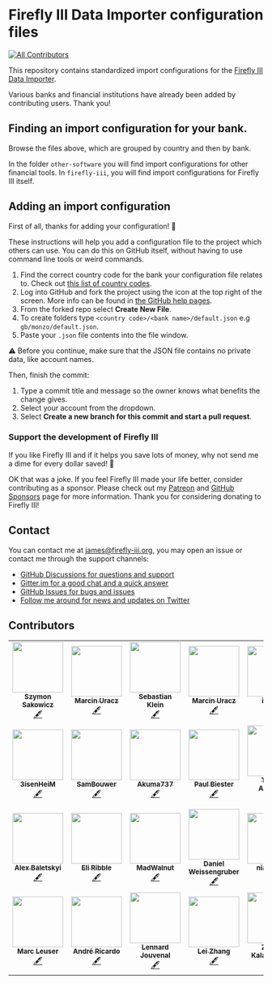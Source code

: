# Firefly III Data Importer configuration files
<!-- ALL-CONTRIBUTORS-BADGE:START - Do not remove or modify this section -->
[![All Contributors](https://img.shields.io/badge/all_contributors-26-orange.svg?style=flat-square)](#contributors-)
<!-- ALL-CONTRIBUTORS-BADGE:END -->

This repository contains standardized import configurations for the [Firefly III Data Importer](https://github.com/firefly-iii/data-importer).

Various banks and financial institutions have already been added by contributing users. Thank you!

## Finding an import configuration for your bank.

Browse the files above, which are grouped by country and then by bank.

In the folder `other-software` you will find import configurations for other financial tools. In `firefly-iii`, you will find import configurations for Firefly III itself.

## Adding an import configuration

First of all, thanks for adding your configuration! 🎉

These instructions will help you add a configuration file to the project which others can use. You can do this on GitHub itself, without having to use command line tools or weird commands.

1. Find the correct country code for the bank your configuration file relates to. Check out [this list of country codes](https://en.wikipedia.org/wiki/ISO_3166-1_alpha-2#Officially_assigned_code_elements).
2. Log into GitHub and fork the project using the icon at the top right of the screen.  More info can be found in [the GitHub help pages](https://docs.github.com/en/github/getting-started-with-github/fork-a-repo).
3. From the forked repo select **Create New File**.
4. To create folders type `<country code>/<bank name>/default.json` e.g `gb/monzo/default.json`.
5. Paste your `.json` file contents into the file window.

⚠️ Before you continue, make sure that the JSON file contains no private data, like account names.

Then, finish the commit:

1. Type a commit title and message so the owner knows what benefits the change gives.
2. Select your account from the dropdown.
3. Select __Create a new branch for this commit and start a pull request__.

### Support the development of Firefly III

If you like Firefly III and if it helps you save lots of money, why not send me a dime for every dollar saved! :tada:

OK that was a joke. If you feel Firefly III made your life better, consider contributing as a sponsor. Please check out my [Patreon](https://www.patreon.com/jc5) and [GitHub Sponsors](https://github.com/sponsors/JC5) page for more information. Thank you for considering donating to Firefly III!

## Contact

You can contact me at [james@firefly-iii.org](mailto:james@firefly-iii.org), you may open an issue or contact me through the support channels:

- [GitHub Discussions for questions and support](https://github.com/firefly-iii/firefly-iii/discussions/)
- [Gitter.im for a good chat and a quick answer](https://gitter.im/firefly-iii/firefly-iii)
- [GitHub Issues for bugs and issues](https://github.com/firefly-iii/firefly-iii/issues)
- [Follow me around for news and updates on Twitter](https://twitter.com/Firefly_iii)

## Contributors

<!-- ALL-CONTRIBUTORS-LIST:START - Do not remove or modify this section -->
<!-- prettier-ignore-start -->
<!-- markdownlint-disable -->
<table>
  <tr>
    <td align="center"><a href="https://sakowi.cz"><img src="https://avatars0.githubusercontent.com/u/13169301?v=4?s=100" width="100px;" alt=""/><br /><sub><b>Szymon Sakowicz</b></sub></a><br /><a href="#content-sakowicz" title="Content">🖋</a></td>
    <td align="center"><a href="https://github.com/muracz"><img src="https://avatars1.githubusercontent.com/u/9215725?v=4?s=100" width="100px;" alt=""/><br /><sub><b>Marcin Uracz</b></sub></a><br /><a href="#content-muracz" title="Content">🖋</a></td>
    <td align="center"><a href="https://github.com/sebastianklein96"><img src="https://avatars2.githubusercontent.com/u/22731416?v=4?s=100" width="100px;" alt=""/><br /><sub><b>Sebastian Klein</b></sub></a><br /><a href="#content-sebastianklein96" title="Content">🖋</a></td>
    <td align="center"><a href="https://github.com/muracz"><img src="https://avatars1.githubusercontent.com/u/9215725?v=4?s=100" width="100px;" alt=""/><br /><sub><b>Marcin Uracz</b></sub></a><br /><a href="#content-muracz" title="Content">🖋</a></td>
    <td align="center"><a href="https://github.com/ilakast"><img src="https://avatars3.githubusercontent.com/u/1414477?v=4?s=100" width="100px;" alt=""/><br /><sub><b>ilakast</b></sub></a><br /><a href="https://github.com/firefly-iii/import-configurations/commits?author=ilakast" title="Documentation">📖</a> <a href="#content-ilakast" title="Content">🖋</a></td>
    <td align="center"><a href="https://github.com/baocin"><img src="https://avatars0.githubusercontent.com/u/5463986?v=4?s=100" width="100px;" alt=""/><br /><sub><b>Michael Pedersen</b></sub></a><br /><a href="#plugin-baocin" title="Plugin/utility libraries">🔌</a></td>
    <td align="center"><a href="https://federicociro.com"><img src="https://avatars2.githubusercontent.com/u/25438748?v=4?s=100" width="100px;" alt=""/><br /><sub><b>Federico</b></sub></a><br /><a href="https://github.com/firefly-iii/import-configurations/issues?q=author%3Afedericociro" title="Bug reports">🐛</a></td>
  </tr>
  <tr>
    <td align="center"><a href="https://github.com/3isenHeiM"><img src="https://avatars0.githubusercontent.com/u/26417172?v=4?s=100" width="100px;" alt=""/><br /><sub><b>3isenHeiM</b></sub></a><br /><a href="#content-3isenHeiM" title="Content">🖋</a></td>
    <td align="center"><a href="https://github.com/SamBouwer"><img src="https://avatars3.githubusercontent.com/u/6918900?v=4?s=100" width="100px;" alt=""/><br /><sub><b>SamBouwer</b></sub></a><br /><a href="#content-SamBouwer" title="Content">🖋</a></td>
    <td align="center"><a href="https://github.com/Akuma737"><img src="https://avatars2.githubusercontent.com/u/1916021?v=4?s=100" width="100px;" alt=""/><br /><sub><b>Akuma737</b></sub></a><br /><a href="#content-Akuma737" title="Content">🖋</a></td>
    <td align="center"><a href="https://paul.biester.pro"><img src="https://avatars0.githubusercontent.com/u/2650326?v=4?s=100" width="100px;" alt=""/><br /><sub><b>Paul Biester</b></sub></a><br /><a href="#content-isonet" title="Content">🖋</a></td>
    <td align="center"><a href="https://www.linkedin.com/in/thiagogpa/"><img src="https://avatars.githubusercontent.com/u/39960304?v=4?s=100" width="100px;" alt=""/><br /><sub><b>Thiago Andrade</b></sub></a><br /><a href="#content-thiagogpa" title="Content">🖋</a></td>
    <td align="center"><a href="http://rolisz.ro"><img src="https://avatars.githubusercontent.com/u/426313?v=4?s=100" width="100px;" alt=""/><br /><sub><b>Roland Szabo</b></sub></a><br /><a href="#content-rolisz" title="Content">🖋</a></td>
    <td align="center"><a href="http://kenric.in/"><img src="https://avatars.githubusercontent.com/u/5753813?v=4?s=100" width="100px;" alt=""/><br /><sub><b>Kenric D'Souza</b></sub></a><br /><a href="#content-AzureByte" title="Content">🖋</a></td>
  </tr>
  <tr>
    <td align="center"><a href="https://baletskyi.me"><img src="https://avatars.githubusercontent.com/u/11590484?v=4?s=100" width="100px;" alt=""/><br /><sub><b>Alex Baletskyi</b></sub></a><br /><a href="#content-baletskyi" title="Content">🖋</a></td>
    <td align="center"><a href="https://github.com/EliRibble"><img src="https://avatars.githubusercontent.com/u/2319207?v=4?s=100" width="100px;" alt=""/><br /><sub><b>Eli Ribble</b></sub></a><br /><a href="#content-EliRibble" title="Content">🖋</a></td>
    <td align="center"><a href="https://github.com/MadWalnut"><img src="https://avatars.githubusercontent.com/u/33835479?v=4?s=100" width="100px;" alt=""/><br /><sub><b>MadWalnut</b></sub></a><br /><a href="#content-MadWalnut" title="Content">🖋</a></td>
    <td align="center"><a href="https://github.com/weissi1994"><img src="https://avatars.githubusercontent.com/u/846897?v=4?s=100" width="100px;" alt=""/><br /><sub><b>Daniel Weissengruber</b></sub></a><br /><a href="#content-weissi1994" title="Content">🖋</a></td>
    <td align="center"><a href="https://github.com/niallperks"><img src="https://avatars.githubusercontent.com/u/35839988?v=4?s=100" width="100px;" alt=""/><br /><sub><b>niallperks</b></sub></a><br /><a href="#content-niallperks" title="Content">🖋</a></td>
    <td align="center"><a href="https://leonjza.github.io/"><img src="https://avatars.githubusercontent.com/u/1148127?v=4?s=100" width="100px;" alt=""/><br /><sub><b>Leon Jacobs</b></sub></a><br /><a href="#content-leonjza" title="Content">🖋</a></td>
    <td align="center"><a href="https://github.com/Dave4234"><img src="https://avatars.githubusercontent.com/u/86469014?v=4?s=100" width="100px;" alt=""/><br /><sub><b>Dave4234</b></sub></a><br /><a href="#content-Dave4234" title="Content">🖋</a></td>
  </tr>
  <tr>
    <td align="center"><a href="https://github.com/marcquark"><img src="https://avatars.githubusercontent.com/u/23556080?v=4?s=100" width="100px;" alt=""/><br /><sub><b>Marc Leuser</b></sub></a><br /><a href="#content-marcquark" title="Content">🖋</a></td>
    <td align="center"><a href="https://github.com/arbezerra"><img src="https://avatars.githubusercontent.com/u/5190728?v=4?s=100" width="100px;" alt=""/><br /><sub><b>André Ricardo</b></sub></a><br /><a href="#content-arbezerra" title="Content">🖋</a></td>
    <td align="center"><a href="https://github.com/le-jou"><img src="https://avatars.githubusercontent.com/u/28442160?v=4?s=100" width="100px;" alt=""/><br /><sub><b>Lennard Jouvenal</b></sub></a><br /><a href="#content-le-jou" title="Content">🖋</a></td>
    <td align="center"><a href="https://github.com/leizhang"><img src="https://avatars.githubusercontent.com/u/140418?v=4?s=100" width="100px;" alt=""/><br /><sub><b>Lei Zhang</b></sub></a><br /><a href="#content-leizhang" title="Content">🖋</a></td>
    <td align="center"><a href="https://github.com/zannis"><img src="https://avatars.githubusercontent.com/u/1011451?v=4?s=100" width="100px;" alt=""/><br /><sub><b>Zannis Kalampoukis</b></sub></a><br /><a href="#content-zannis" title="Content">🖋</a></td>
  </tr>
</table>

<!-- markdownlint-restore -->
<!-- prettier-ignore-end -->

<!-- ALL-CONTRIBUTORS-LIST:END -->
